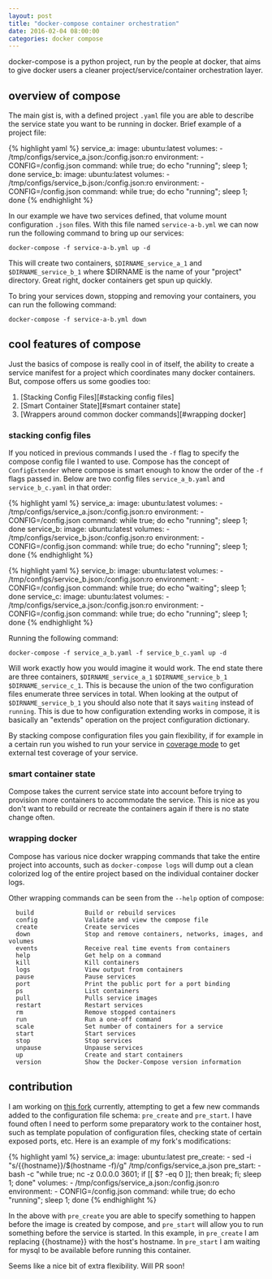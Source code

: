 ```yaml
---
layout: post
title: "docker-compose container orchestration"
date: 2016-02-04 08:00:00
categories: docker compose
---
```


docker-compose is a python project, run by the people at docker, that aims to 
give docker users a cleaner project/service/container orchestration layer.  

## overview of compose
The main gist is, with a defined project `.yaml` file you are able to describe the
service state you want to be running in docker.  Brief example of a project file:

{% highlight yaml %}
service_a:
  image: ubuntu:latest
  volumes:
    - /tmp/configs/service_a.json:/config.json:ro
  environment:
    - CONFIG=/config.json
  command: while true; do echo "running"; sleep 1; done
service_b:
  image: ubuntu:latest
  volumes:
    - /tmp/configs/service_b.json:/config.json:ro
  environment:
    - CONFIG=/config.json
  command: while true; do echo "running"; sleep 1; done
{% endhighlight %}

In our example we have two services defined, that volume mount configuration
`.json` files.  With this file named `service-a-b.yml` we can now run the 
following command to bring up our services:

    docker-compose -f service-a-b.yml up -d

This will create two containers, `$DIRNAME_service_a_1` and `$DIRNAME_service_b_1`
where $DIRNAME is the name of your "project" directory.  Great right, docker 
containers get spun up quickly.

To bring your services down, stopping and removing your containers, you can run
the following command:

    docker-compose -f service-a-b.yml down

## cool features of compose

Just the basics of compose is really cool in of itself, the ability to create a
service manifest for a project which coordinates many docker containers.  But, 
compose offers us some goodies too:

1. [Stacking Config Files][#stacking config files]
2. [Smart Container State][#smart container state]
3. [Wrappers around common docker commands][#wrapping docker]


### stacking config files

If you noticed in previous commands I used the `-f` flag to specify the compose
config file I wanted to use.  Compose has the concept of `ConfigExtender` where 
compose is smart enough to know the order of the `-f` flags passed in.  Below 
are two config files `service_a_b.yaml` and `service_b_c.yaml` in that order:

{% highlight yaml %}
service_a:
  image: ubuntu:latest
  volumes:
    - /tmp/configs/service_a.json:/config.json:ro
  environment:
    - CONFIG=/config.json
  command: while true; do echo "running"; sleep 1; done
service_b:
  image: ubuntu:latest
  volumes:
    - /tmp/configs/service_b.json:/config.json:ro
  environment:
    - CONFIG=/config.json
  command: while true; do echo "running"; sleep 1; done
{% endhighlight %}

{% highlight yaml %}
service_b:
  image: ubuntu:latest
  volumes:
    - /tmp/configs/service_b.json:/config.json:ro
  environment:
    - CONFIG=/config.json
  command: while true; do echo "waiting"; sleep 1; done
service_c:
  image: ubuntu:latest
  volumes:
    - /tmp/configs/service_a.json:/config.json:ro
  environment:
    - CONFIG=/config.json
  command: while true; do echo "running"; sleep 1; done
{% endhighlight %}

Running the following command:

    docker-compose -f service_a_b.yaml -f service_b_c.yaml up -d

Will work exactly how you would imagine it would work.  The end state there
are three containers, `$DIRNAME_service_a_1` `$DIRNAME_service_b_1` 
`$DIRNAME_service_c_1`.  This is because the union of the two configuration
files enumerate three services in total.  When looking at the output of 
`$DIRNAME_service_b_1` you should also note that it says `waiting` instead of
`running`.  This is due to how configuration extending works in compose, 
it is basically an "extends" operation on the project configuration dictionary.

By stacking compose configuration files you gain flexibility, if for example in 
a certain run you wished to run your service in [coverage mode][external-coverage]
to get external test coverage of your service.

### smart container state

Compose takes the current service state into account before trying to provision
more containers to accommodate the service.  This is nice as you don't want to 
rebuild or recreate the containers again if there is no state change often.

### wrapping docker

Compose has various nice docker wrapping commands that take the entire project 
into accounts, such as `docker-compose logs` will dump out a clean colorized 
log of the entire project based on the individual container docker logs.

Other wrapping commands can be seen from the `--help` option of compose:

      build              Build or rebuild services
      config             Validate and view the compose file
      create             Create services
      down               Stop and remove containers, networks, images, and volumes
      events             Receive real time events from containers
      help               Get help on a command
      kill               Kill containers
      logs               View output from containers
      pause              Pause services
      port               Print the public port for a port binding
      ps                 List containers
      pull               Pulls service images
      restart            Restart services
      rm                 Remove stopped containers
      run                Run a one-off command
      scale              Set number of containers for a service
      start              Start services
      stop               Stop services
      unpause            Unpause services
      up                 Create and start containers
      version            Show the Docker-Compose version information

## contribution

I am working on [this fork][compose-fork] currently, attempting to get a few new
commands added to the configuration file schema: `pre_create` and `pre_start`. I
have found often I need to perform some preparatory work to the container host, 
such as template population of configuration files, checking state of certain 
exposed ports, etc.  Here is an example of my fork's modifications:

{% highlight yaml %}
service_a:
  image: ubuntu:latest
  pre_create:
    - sed -i "s/{{hostname}}/$(hostname -f)/g" /tmp/configs/service_a.json
  pre_start:
    - bash -c "while true; nc -z 0.0.0.0 3601; if [[ $? -eq 0 ]]; then break; fi; sleep 1; done"
  volumes:
    - /tmp/configs/service_a.json:/config.json:ro
  environment:
    - CONFIG=/config.json
  command: while true; do echo "running"; sleep 1; done
{% endhighlight %}

In the above with `pre_create` you are able to specify something to happen before
the image is created by compose, and `pre_start` will allow you to run something
before the service is started.  In this example, in `pre_create` I am replacing
{{hostname}} with the host's hostname. In `pre_start` I am waiting for mysql to 
be available before running this container.

Seems like a nice bit of extra flexibility.  Will PR soon!

[external-coverage]: http://husobee.github.io/golang/test/coverage/2015/11/17/external-test-coverage.html
[compose-fork]: https://github.com/husobee/compose
